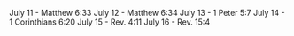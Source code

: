 
July 11 - Matthew 6:33
July 12 - Matthew 6:34
July 13 - 1 Peter 5:7
July 14 - 1 Corinthians 6:20
July 15 -  Rev. 4:11
July 16 -  Rev. 15:4